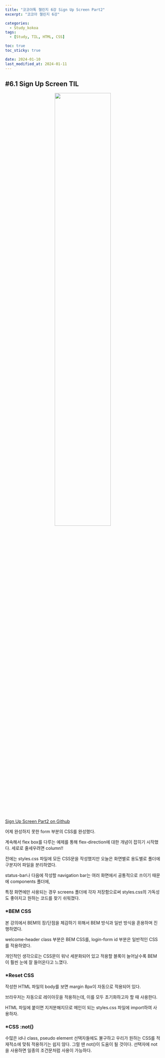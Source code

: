 ```yaml
---
title: "코코아톡 챌린지 6강 Sign Up Screen Part2"
excerpt: "코코아 챌린지 6강"

categories:
  - Study_kokoa
tags:
  - [Study, TIL, HTML, CSS]

toc: true
toc_sticky: true

date: 2024-01-10
last_modified_at: 2024-01-11
---
```


## #6.1 Sign Up Screen TIL

<p align="center">
<img src="https://drive.google.com/uc?id=1yFLVVDCcwBM2rB-u10W7xXAk1KN1ssFl" width="60%">
</p>

[Sign Up Screen Part2 on Github](https://github.com/Seori15/2024_Kokoa_Clone/commit/591a5d630851e63ceec349167599620a9c5e1ea4)

어제 완성하지 못한 form 부분의 CSS를 완성했다.

계속해서 flex box를 다루는 예제를 통해 flex-direction에 대한 개념이 잡히기 시작했다. 세로로 줄세우려면 column!!

전에는 styles.css 파일에 모든 CSS문을 작성했지만 오늘은 화면별로 용도별로 폴더에 구분지어 파일을 분리하였다.

status-bar나 다음에 작성할 navigation bar는 여러 화면에서 공통적으로 쓰이기 때문에 components 폴더에,

특정 화면에만 사용되는 경우 screens 폴더에 각자 저장함으로써 styles.css의 가독성도 좋아지고 원하는 코드를 찾기 쉬워졌다.

### \*BEM CSS

본 강의에서 BEM의 장/단점을 체감하기 위해서 BEM 방식과 일반 방식을 혼용하며 진행하였다.

welcome-header class 부분은 BEM CSS를, login-form id 부분은 일반적인 CSS를 적용하였다.

개인적인 생각으로는 CSS문이 워낙 세분화되어 있고 적용할 블록이 늘어날수록 BEM이 훨씬 눈에 잘 들어온다고 느꼈다.

### \*Reset CSS

작성한 HTML 파일의 body를 보면 margin 8px이 자동으로 적용되어 있다.

브라우저는 자동으로 레이아웃을 적용하는데, 이를 모두 초기화하고자 할 때 사용한다.

HTML 파일에 붙이면 지저분해지므로 메인이 되는 styles.css 파일에 import하여 사용하자.

### \*CSS :not()

수많은 id나 class, pseudo element 선택자들에도 불구하고 우리가 원하는 CSS를 적재적소에 맞춰 적용하기는 쉽지 않다. 그럴 땐 not()이 도움이 될 것이다. 선택자에 not을 사용하면 일종의 조건문처럼 사용이 가능하다.
